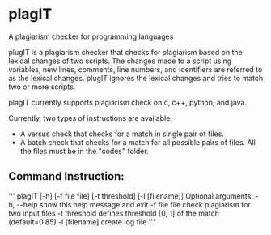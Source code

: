 # plagIT
 A plagiarism checker for programming languages

plugIT is a plagiarism checker that checks for plagiarism based
on the lexical changes of two scripts. The changes made to a script 
using variables, new lines, comments, line numbers, and identifiers 
are referred to as the lexical changes. plugIT ignores the lexical 
changes and tries to match two or more scripts.

plagIT currently supports plagiarism check on c, c++, python, and 
java.

Currently, two types of instructions are available. 

* A versus check that checks for a match in single pair of files.
* A batch check that checks for a match for all possible pairs of 
  files. All the files must be in the "codes" folder. 


Command Instruction:
--------------------
'''
plagIT [-h] [-f file file] [-t threshold] [-l [filename]]
Optional arguments:
  -h, --help     show this help message and exit
  -f file file   check plagiarism for two input files
  -t threshold   defines threshold [0, 1] of the match (default=0.85)
  -l [filename]  create log file
'''